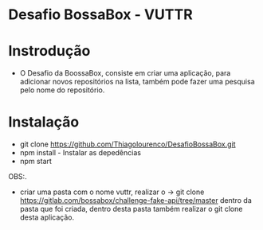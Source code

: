 # Desafio BossaBox - VUTTR
# Instrodução
- O Desafio da BoossaBox, consiste em criar uma aplicação, para adicionar novos repositórios na lista, também pode fazer uma pesquisa pelo nome do repositório.

# Instalação
* git clone https://github.com/Thiagolourenco/DesafioBossaBox.git
* npm install - Instalar as depedências
* npm start 

OBS:.
* criar uma pasta com o nome vuttr, realizar o -> 
git clone  https://gitlab.com/bossabox/challenge-fake-api/tree/master 
dentro da pasta que foi criada, dentro desta pasta também realizar o git clone desta aplicação.
